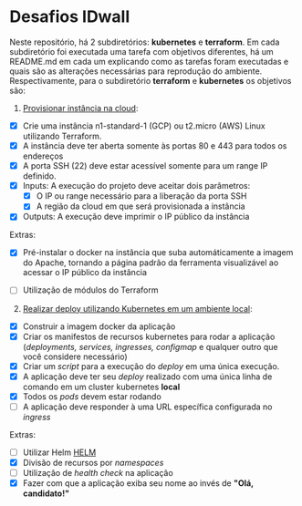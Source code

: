 # Desafios IDwall

Neste repositório, há 2 subdiretórios: **kubernetes** e **terraform**. Em cada subdiretório foi executada uma tarefa com objetivos diferentes, há um README.md em cada um explicando como as tarefas foram executadas e quais são as alterações necessárias para reprodução do ambiente. Respectivamente, para o subdiretório **terraform** e **kubernetes** os objetivos são:

1. [Provisionar instância na cloud](https://github.com/phsmoura/desafios-devops/tree/master/terraform):

  - [x] Crie uma instância n1-standard-1 (GCP) ou t2.micro (AWS) Linux utilizando Terraform.
  - [x] A instância deve ter aberta somente às portas 80 e 443 para todos os endereços
  - [x] A porta SSH (22) deve estar acessível somente para um range IP definido.
  - [x] Inputs: A execução do projeto deve aceitar dois parâmetros:
    - [x] O IP ou range necessário para a liberação da porta SSH
    - [x] A região da cloud em que será provisionada a instância
  - [x] Outputs: A execução deve imprimir o IP público da instância

  Extras:
  - [x] Pré-instalar o docker na instância que suba automáticamente a imagem do Apache, tornando a página padrão da ferramenta visualizável ao acessar o IP público da instância
  - [ ] Utilização de módulos do Terraform


2. [Realizar deploy utilizando Kubernetes em um ambiente local](https://github.com/phsmoura/desafios-devops/tree/master/kubernetes/):

  - [x]  Construir a imagem docker da aplicação
  - [x]  Criar os manifestos de recursos kubernetes para rodar a aplicação (_deployments, services, ingresses, configmap_ e qualquer outro que você considere necessário)
  - [x]  Criar um _script_ para a execução do _deploy_ em uma única execução.
  - [x]  A aplicação deve ter seu _deploy_ realizado com uma única linha de comando em um cluster kubernetes **local**
  - [x]  Todos os _pods_ devem estar rodando
  - [ ]  A aplicação deve responder à uma URL específica configurada no _ingress_

  Extras:
  - [ ]  Utilizar Helm [HELM](https://helm.sh)
  - [x]  Divisão de recursos por _namespaces_
  - [ ]  Utilização de _health check_ na aplicação
  - [x]  Fazer com que a aplicação exiba seu nome ao invés de **"Olá, candidato!"**
